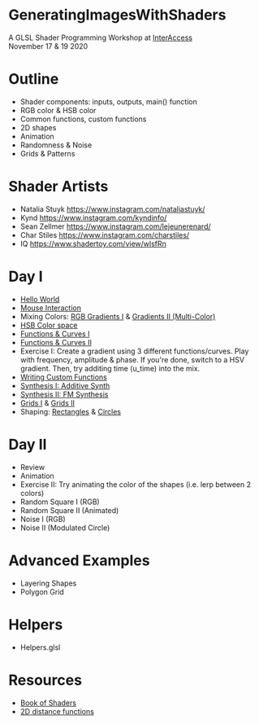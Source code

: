 # GeneratingImagesWithShaders
A GLSL Shader Programming Workshop at [InterAccess](https://interaccess.org/)\
November 17 & 19 2020

# Outline
* Shader components: inputs, outputs, main() function
* RGB color & HSB color 
* Common functions, custom functions
* 2D shapes
* Animation
* Randomness & Noise
* Grids & Patterns

# Shader Artists
* Natalia Stuyk https://www.instagram.com/nataliastuyk/
* Kynd https://www.instagram.com/kyndinfo/
* Sean Zellmer https://www.instagram.com/lejeunerenard/ 
* Char Stiles https://www.instagram.com/charstiles/
* IQ https://www.shadertoy.com/view/wlsfRn

# Day I
* [Hello World](Hello_World.frag)
* [Mouse Interaction](Mouse_Interaction.frag)
* Mixing Colors: [RGB Gradients I](Gradients_I.frag) & [Gradients II (Multi-Color)](Gradients_II.frag)
* [HSB Color space](HSB_Color_Space.frag) 
* [Functions & Curves I](Functions_&_Curves_I.frag)
* [Functions & Curves II](Functions_&_Curves_II.frag)
* Exercise I: Create a gradient using 3 different functions/curves. Play with frequency, amplitude & phase. If you're done, switch to a HSV gradient. Then, try additing time (u_time) into the mix.
* [Writing Custom Functions](Custom_Functions.frag)
* [Synthesis I: Additive Synth](Additive_Synth.frag)
* [Synthesis II: FM Synthesis](FM_Synth.frag)
* [Grids I](Grids_I.frag) & [Grids II](Grids_II_(HSB).frag) 
* Shaping: [Rectangles](Shaping_I_(Rectangle).frag) & [Circles](Shaping_II_(Circles).frag)

# Day II
* Review
* Animation
* Exercise II: Try animating the color of the shapes (i.e. lerp between 2 colors)
* Random Square I (RGB)
* Random Square II (Animated)
* Noise I (RGB)
* Noise II (Modulated Circle)

# Advanced Examples
* Layering Shapes
* Polygon Grid

# Helpers
* Helpers.glsl

# Resources
* [Book of Shaders](https://thebookofshaders.com/)
* [2D distance functions](https://www.iquilezles.org/www/articles/distfunctions2d/distfunctions2d.htm)


